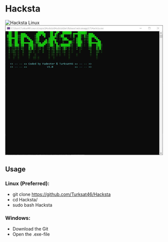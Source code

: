 # Hacksta

![Hacksta Linux](https://user-images.githubusercontent.com/53977560/93612498-dc6e8b00-f9cf-11ea-9aac-364e29014197.jpeg)
![Hacksta Windows](https://raw.githubusercontent.com/Turksat46/Hacksta/master/Hacksta%20v0.JPG)

## Usage

### Linux (Preferred):
- git clone https://github.com/Turksat46/Hacksta
- cd Hacksta/
- sudo bash Hacksta

### Windows:
- Download the Git
- Open the .exe-file
